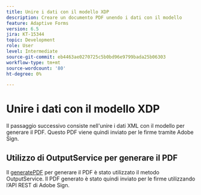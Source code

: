 ```yaml
---
title: Unire i dati con il modello XDP
description: Creare un documento PDF unendo i dati con il modello
feature: Adaptive Forms
version: 6.5
jira: KT-15344
topic: Development
role: User
level: Intermediate
source-git-commit: eb4463ae0270725c5b0bd96e9799bada25b06303
workflow-type: tm+mt
source-wordcount: '80'
ht-degree: 0%

---
```


# Unire i dati con il modello XDP

Il passaggio successivo consiste nell&#39;unire i dati XML con il modello per generare il PDF. Questo PDF viene quindi inviato per le firme tramite Adobe Sign.

## Utilizzo di OutputService per generare il PDF

Il [generatePDF](https://developer.adobe.com/experience-manager/reference-materials/6-5/forms/javadocs/com/adobe/fd/output/api/OutputService.html#generatePDFOutput-com.adobe.aemfd.docmanager.Document-com.adobe.aemfd.docmanager.Document-com.adobe.fd.output.api.PDFOutputOptions-) per generare il PDF è stato utilizzato il metodo OutputService.
Il PDF generato è stato quindi inviato per le firme utilizzando l’API REST di Adobe Sign.

